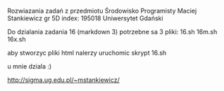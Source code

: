 Rozwiazania zadań z przedmiotu Środowisko Programisty
Maciej Stankiewicz gr 5D
index: 195018
Uniwersytet Gdański

Do dzialania zadania 16 (markdown 3) potrzebne sa 3 pliki:
16.sh
16m.sh
16x.sh

aby stworzyc pliki html nalerzy uruchomic skrypt 16.sh 

u mnie dziala :)

http://sigma.ug.edu.pl/~mstankiewicz/
